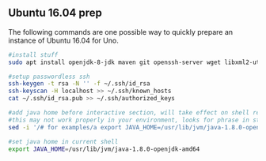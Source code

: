 Ubuntu 16.04 prep
-----------------

The following commands are one possible way to quickly prepare an instance of
Ubuntu 16.04 for Uno.

```bash
#install stuff
sudo apt install openjdk-8-jdk maven git openssh-server wget libxml2-utils make g++

#setup passwordless ssh
ssh-keygen -t rsa -N '' -f ~/.ssh/id_rsa
ssh-keyscan -H localhost >> ~/.ssh/known_hosts
cat ~/.ssh/id_rsa.pub >> ~/.ssh/authorized_keys

#add java home before interactive section, will take effect on shell restart
#this may not work properly in your environment, looks for phrase in stock ubuntu .bashrc
sed -i '/# for examples/a export JAVA_HOME=/usr/lib/jvm/java-1.8.0-openjdk-amd64' ~/.bashrc

#set java home in current shell
export JAVA_HOME=/usr/lib/jvm/java-1.8.0-openjdk-amd64
```
